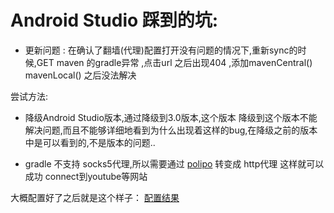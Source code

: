 # Android Studio 踩到的坑:

- 更新问题 :
在确认了翻墙(代理)配置打开没有问题的情况下,重新sync的时候,GET maven 的gradle异常 ,点击url 之后出现404 ,添加mavenCentral() mavenLocal() 之后没法解决 

尝试方法: 
- 降级Android Studio版本,通过降级到3.0版本,这个版本 降级到这个版本不能解决问题,而且不能够详细地看到为什么出现着这样的bug,在降级之前的版本中是可以看到的,不是版本的问题..    

- gradle 不支持 socks5代理,所以需要通过 [polipo](https://blog.csdn.net/hejunqing14/article/details/52670341) 转变成 http代理 这样就可以成功 connect到youtube等网站

大概配置好了之后就是这个样子：
[配置结果](http://ogbvujd8z.bkt.clouddn.com/2018.png)
